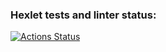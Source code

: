 ### Hexlet tests and linter status:
[![Actions Status](https://github.com/nikisysoev/java-project-73/workflows/hexlet-check/badge.svg)](https://github.com/nikisysoev/java-project-73/actions)
